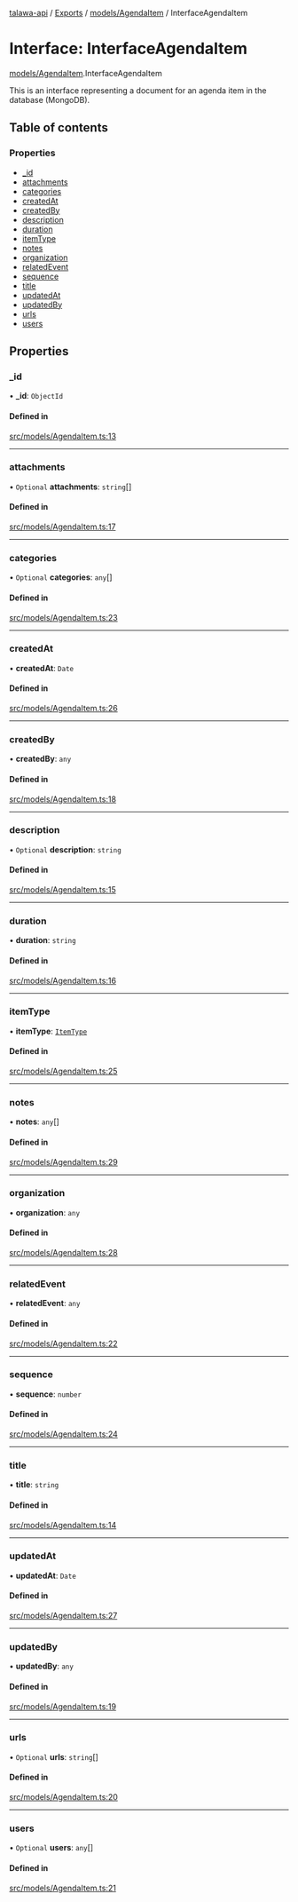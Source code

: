 [talawa-api](../README.md) / [Exports](../modules.md) / [models/AgendaItem](../modules/models_AgendaItem.md) / InterfaceAgendaItem

# Interface: InterfaceAgendaItem

[models/AgendaItem](../modules/models_AgendaItem.md).InterfaceAgendaItem

This is an interface representing a document for an agenda item in the database (MongoDB).

## Table of contents

### Properties

- [\_id](models_AgendaItem.InterfaceAgendaItem.md#_id)
- [attachments](models_AgendaItem.InterfaceAgendaItem.md#attachments)
- [categories](models_AgendaItem.InterfaceAgendaItem.md#categories)
- [createdAt](models_AgendaItem.InterfaceAgendaItem.md#createdat)
- [createdBy](models_AgendaItem.InterfaceAgendaItem.md#createdby)
- [description](models_AgendaItem.InterfaceAgendaItem.md#description)
- [duration](models_AgendaItem.InterfaceAgendaItem.md#duration)
- [itemType](models_AgendaItem.InterfaceAgendaItem.md#itemtype)
- [notes](models_AgendaItem.InterfaceAgendaItem.md#notes)
- [organization](models_AgendaItem.InterfaceAgendaItem.md#organization)
- [relatedEvent](models_AgendaItem.InterfaceAgendaItem.md#relatedevent)
- [sequence](models_AgendaItem.InterfaceAgendaItem.md#sequence)
- [title](models_AgendaItem.InterfaceAgendaItem.md#title)
- [updatedAt](models_AgendaItem.InterfaceAgendaItem.md#updatedat)
- [updatedBy](models_AgendaItem.InterfaceAgendaItem.md#updatedby)
- [urls](models_AgendaItem.InterfaceAgendaItem.md#urls)
- [users](models_AgendaItem.InterfaceAgendaItem.md#users)

## Properties

### \_id

• **\_id**: `ObjectId`

#### Defined in

[src/models/AgendaItem.ts:13](https://github.com/PalisadoesFoundation/talawa-api/blob/636e51c/src/models/AgendaItem.ts#L13)

___

### attachments

• `Optional` **attachments**: `string`[]

#### Defined in

[src/models/AgendaItem.ts:17](https://github.com/PalisadoesFoundation/talawa-api/blob/636e51c/src/models/AgendaItem.ts#L17)

___

### categories

• `Optional` **categories**: `any`[]

#### Defined in

[src/models/AgendaItem.ts:23](https://github.com/PalisadoesFoundation/talawa-api/blob/636e51c/src/models/AgendaItem.ts#L23)

___

### createdAt

• **createdAt**: `Date`

#### Defined in

[src/models/AgendaItem.ts:26](https://github.com/PalisadoesFoundation/talawa-api/blob/636e51c/src/models/AgendaItem.ts#L26)

___

### createdBy

• **createdBy**: `any`

#### Defined in

[src/models/AgendaItem.ts:18](https://github.com/PalisadoesFoundation/talawa-api/blob/636e51c/src/models/AgendaItem.ts#L18)

___

### description

• `Optional` **description**: `string`

#### Defined in

[src/models/AgendaItem.ts:15](https://github.com/PalisadoesFoundation/talawa-api/blob/636e51c/src/models/AgendaItem.ts#L15)

___

### duration

• **duration**: `string`

#### Defined in

[src/models/AgendaItem.ts:16](https://github.com/PalisadoesFoundation/talawa-api/blob/636e51c/src/models/AgendaItem.ts#L16)

___

### itemType

• **itemType**: [`ItemType`](../enums/models_AgendaItem.ItemType.md)

#### Defined in

[src/models/AgendaItem.ts:25](https://github.com/PalisadoesFoundation/talawa-api/blob/636e51c/src/models/AgendaItem.ts#L25)

___

### notes

• **notes**: `any`[]

#### Defined in

[src/models/AgendaItem.ts:29](https://github.com/PalisadoesFoundation/talawa-api/blob/636e51c/src/models/AgendaItem.ts#L29)

___

### organization

• **organization**: `any`

#### Defined in

[src/models/AgendaItem.ts:28](https://github.com/PalisadoesFoundation/talawa-api/blob/636e51c/src/models/AgendaItem.ts#L28)

___

### relatedEvent

• **relatedEvent**: `any`

#### Defined in

[src/models/AgendaItem.ts:22](https://github.com/PalisadoesFoundation/talawa-api/blob/636e51c/src/models/AgendaItem.ts#L22)

___

### sequence

• **sequence**: `number`

#### Defined in

[src/models/AgendaItem.ts:24](https://github.com/PalisadoesFoundation/talawa-api/blob/636e51c/src/models/AgendaItem.ts#L24)

___

### title

• **title**: `string`

#### Defined in

[src/models/AgendaItem.ts:14](https://github.com/PalisadoesFoundation/talawa-api/blob/636e51c/src/models/AgendaItem.ts#L14)

___

### updatedAt

• **updatedAt**: `Date`

#### Defined in

[src/models/AgendaItem.ts:27](https://github.com/PalisadoesFoundation/talawa-api/blob/636e51c/src/models/AgendaItem.ts#L27)

___

### updatedBy

• **updatedBy**: `any`

#### Defined in

[src/models/AgendaItem.ts:19](https://github.com/PalisadoesFoundation/talawa-api/blob/636e51c/src/models/AgendaItem.ts#L19)

___

### urls

• `Optional` **urls**: `string`[]

#### Defined in

[src/models/AgendaItem.ts:20](https://github.com/PalisadoesFoundation/talawa-api/blob/636e51c/src/models/AgendaItem.ts#L20)

___

### users

• `Optional` **users**: `any`[]

#### Defined in

[src/models/AgendaItem.ts:21](https://github.com/PalisadoesFoundation/talawa-api/blob/636e51c/src/models/AgendaItem.ts#L21)

